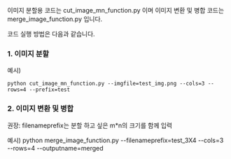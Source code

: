 이미지 분할용 코드는 cut_image_mn_function.py 이며 이미지 변환 및 병합 코드는 merge_image_function.py 입니다.

코드 실행 방법은 다음과 같습니다.


### 1. 이미지 분할
예시)

```python cut_image_mn_function.py --imgfile=test_img.png --cols=3 --rows=4 --prefix=test```




### 2. 이미지 변환 및 병합
권장: filenameprefix는 분할 하고 싶은 m*n의 크기를 함께 입력

예시)
python merge_image_function.py --filenameprefix=test_3X4 --cols=3 --rows=4 --outputname=merged
